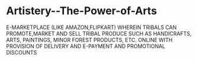 # Artistery--The-Power-of-Arts
E-MARKETPLACE (LIKE AMAZON,FLIPKART) WHEREIN TRIBALS CAN PROMOTE,MARKET AND SELL TRIBAL PRODUCE SUCH AS HANDICRAFTS, ARTS, PAINTINGS, MINOR FOREST PRODUCTS, ETC. ONLINE WITH PROVISION OF DELIVERY AND E-PAYMENT AND PROMOTIONAL DISCOUNTS
